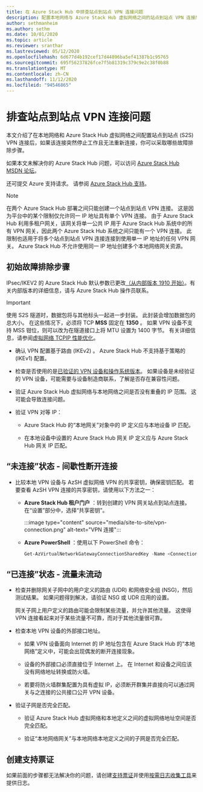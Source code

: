 ```yaml
---
title: 在 Azure Stack Hub 中排查站点到站点 VPN 连接问题
description: 配置本地网络与 Azure Stack Hub 虚拟网络之间的站点到站点 VPN 连接后可以执行的故障排除步骤。
author: sethmanheim
ms.author: sethm
ms.date: 10/01/2020
ms.topic: article
ms.reviewer: sranthar
ms.lastreviewed: 05/12/2020
ms.openlocfilehash: 6d677d4b192cef17d44896ba5ef41387b1c95765
ms.sourcegitcommit: 695f56237826fce7f5b81319c379c9e2c38f0b88
ms.translationtype: MT
ms.contentlocale: zh-CN
ms.lasthandoff: 11/12/2020
ms.locfileid: "94546865"
---
```

# <a name="troubleshoot-site-to-site-vpn-connections"></a>排查站点到站点 VPN 连接问题

本文介绍了在本地网络和 Azure Stack Hub 虚拟网络之间配置站点到站点 (S2S) VPN 连接后，如果该连接突然停止工作且无法重新连接，你可以采取哪些故障排除步骤。

如果本文未解决你的 Azure Stack Hub 问题，可以访问 [Azure Stack Hub MSDN 论坛](https://social.msdn.microsoft.com/Forums/azure/home?forum=azurestack)。

还可提交 Azure 支持请求。 请参阅 [Azure Stack Hub 支持](../operator/azure-stack-manage-basics.md#where-to-get-support)。

> [!NOTE]
> 在两个 Azure Stack Hub 部署之间只能创建一个站点到站点 VPN 连接。 这是因为平台中的某个限制仅允许同一 IP 地址具有单个 VPN 连接。 由于 Azure Stack Hub 利用多租户网关，该网关将单一公共 IP 用于 Azure Stack Hub 系统中的所有 VPN 网关，因此两个 Azure Stack Hub 系统之间只能有一个 VPN 连接。 此限制也适用于将多个站点到站点 VPN 连接连接到使用单一 IP 地址的任何 VPN 网关。 Azure Stack Hub 不允许使用同一 IP 地址创建多个本地网络网关资源。

## <a name="initial-troubleshooting-steps"></a>初始故障排除步骤

IPsec/IKEV2 的 Azure Stack Hub 默认参数已更改[（从内部版本 1910 开始）](../user/azure-stack-vpn-gateway-settings.md#ike-phase-1-main-mode-parameters)。有关内部版本的详细信息，请与 Azure Stack Hub 操作员联系。

> [!IMPORTANT]
> 使用 S2S 隧道时，数据包将与其他标头一起进一步封装。 此封装会增加数据包的总大小。 在这些情况下，必须将 TCP **MSS** 固定在 **1350** 。 如果 VPN 设备不支持 MSS 钳位，则可以改为在隧道接口上将 MTU 设置为 1400 字节。 有关详细信息，请参阅[虚拟网络 TCPIP 性能优化](/azure/virtual-network/virtual-network-tcpip-performance-tuning)。

- 确认 VPN 配置基于路由 (IKEv2) 。 Azure Stack Hub 不支持基于策略的 (IKEv1) 配置。

- 检查是否使用的是[已验证的 VPN 设备和操作系统版本](/azure/vpn-gateway/vpn-gateway-about-vpn-devices#devicetable)。 如果设备是未经验证的 VPN 设备，可能需要与设备制造商联系，了解是否存在兼容性问题。

- 验证 Azure Stack Hub 虚拟网络与本地网络之间是否没有重叠的 IP 范围。 这可能会导致连接问题。 

- 验证 VPN 对等 IP：

  - Azure Stack Hub 的“本地网关”对象中的 IP 定义应与本地设备 IP 匹配。

  - 在本地设备中设置的 Azure Stack Hub 网关 IP 定义应与 Azure Stack Hub 网关 IP 匹配。

## <a name="status-not-connected---intermittent-disconnects"></a>“未连接”状态 - 间歇性断开连接

- 比较本地 VPN 设备与 AzSH 虚拟网络 VPN 的共享密钥，确保密钥匹配。 若要查看 AzSH VPN 连接的共享密钥，请使用以下方法之一：

  - **Azure Stack Hub 租户门户** ：转到创建的 VPN 网关站点到站点连接。 在“设置”部分中，选择“共享密钥”。

      :::image type="content" source="media/site-to-site/vpn-connection.png" alt-text="VPN 连接":::

  - **Azure PowerShell** ：使用以下 PowerShell 命令：

      ```powershell
      Get-AzVirtualNetworkGatewayConnectionSharedKey -Name <Connection name> -ResourceGroupName <Resource group>
      ```

## <a name="status-connected--traffic-not-flowing"></a>“已连接”状态 - 流量未流动

- 检查并删除网关子网中的用户定义的路由 (UDR) 和网络安全组 (NSG)，然后测试结果。 如果问题得到解决，请验证 NSG 或 UDR 应用的设置。

   网关子网上用户定义的路由可能会限制某些流量，并允许其他流量。 这使得 VPN 连接看起来对于某些流量不可靠，而对于其他流量很可靠。

- 检查本地 VPN 设备的外部接口地址。 

  - 如果 VPN 设备面向 Internet 的 IP 地址包含在 Azure Stack Hub 的“本地网络”定义中，可能会出现偶发的断开连接现象。

  - 设备的外部接口必须直接位于 Internet 上。 在 Internet 和设备之间应该没有网络地址转换或防火墙。

  - 若要将防火墙群集配置为具有虚拟 IP，必须断开群集并直接向可以通过网关与之连接的公共接口公开 VPN 设备。

- 验证子网是否完全匹配。

  - 验证 Azure Stack Hub 虚拟网络和本地定义之间的虚拟网络地址空间是否完全匹配。

  - 验证“本地网络网关”与本地网络本地定义之间的子网是否完全匹配。

## <a name="create-a-support-ticket"></a>创建支持票证

如果前面的步骤都无法解决你的问题，请创建[支持票证](../operator/azure-stack-manage-basics.md#where-to-get-support)并使用[按需日志收集工具](../operator/azure-stack-diagnostic-log-collection-overview.md)来提供日志。
